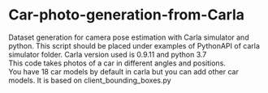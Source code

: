 # Car-photo-generation-from-Carla
Dataset generation for camera pose estimation with Carla simulator and python. 
This script should be placed under examples of PythonAPI of carla simulator folder.
Carla version used is 0.9.11 and python 3.7 <br>
This code takes photos of a car in different angles and positions. <br>
You have 18 car models by default in carla but you can add other car models.
It is based on client_bounding_boxes.py 
